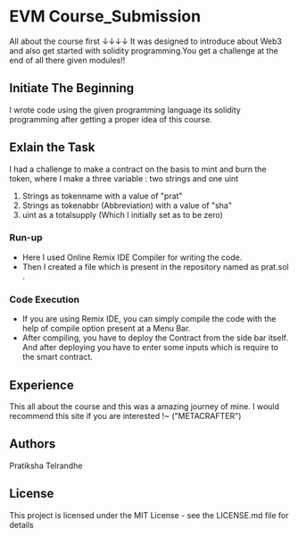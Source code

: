 # EVM Course_Submission
All about the course first ↓↓↓↓
It was designed to introduce about Web3 and also get started with solidity programming.You get a challenge at the end of all there given modules!!
## Initiate The Beginning
I wrote code using the given programming language its solidity programming after getting a proper idea of this course.
## Exlain the Task
I had a challenge to make a contract on the basis to mint and burn the token, where I make a three variable : two strings and one uint
1. Strings as tokenname with a value of "prat"
2. Strings as tokenabbr (Abbreviation) with a value of "sha"
3. uint as a totalsupply (Which I initially set as to be zero)
### Run-up
* Here I used Online Remix IDE Compiler for writing the code.
* Then I created a file which is present in the repository named as prat.sol .
### Code Execution
* If you are using Remix IDE, you can simply compile the code with the help of compile option present at a Menu Bar.
* After compiling, you have to deploy the Contract from the side bar itself. And after deploying you have to enter some inputs which is require to the smart contract.
## Experience
This all about the course and this was a amazing journey of mine. I would recommend this site if you are interested !~ ("METACRAFTER")
## Authors
Pratiksha Telrandhe
## License
This project is licensed under the MIT License - see the LICENSE.md file for details
